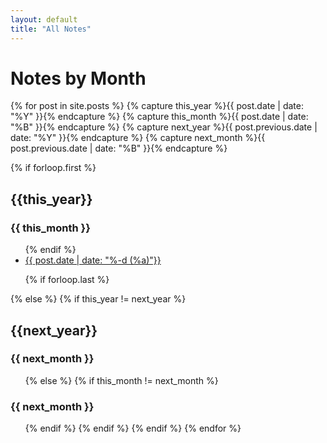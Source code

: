 ```yaml
---
layout: default
title: "All Notes"
---
```


Notes by Month
==============


{% for post in site.posts  %}
{% capture this_year %}{{ post.date | date: "%Y" }}{% endcapture %}
{% capture this_month %}{{ post.date | date: "%B" }}{% endcapture %}
{% capture next_year %}{{ post.previous.date | date: "%Y" }}{% endcapture %}
{% capture next_month %}{{ post.previous.date | date: "%B" }}{% endcapture %}

{% if forloop.first %}
<h2 id="{{ this_year }}-ref">{{this_year}}</h2>
<h3 id="{{ this_year }}-{{ this_month }}-ref">{{ this_month }}</h3>
<ul>
{% endif %}

<li><a href="{{ post.url }}">{{ post.date | date: "%-d (%a)"}}</a></li>

{% if forloop.last %}
</ul>
{% else %}
{% if this_year != next_year %}
</ul>
<h2 id="{{ next_year }}-ref">{{next_year}}</h2>
<h3 id="{{ next_year }}-{{ next_month }}-ref">{{ next_month }}</h3>
<ul>
{% else %}
{% if this_month != next_month %}
</ul>
<h3 id="{{ this_year }}-{{ next_month }}-ref">{{ next_month }}</h3>
<ul>
{% endif %}
{% endif %}
{% endif %}
{% endfor %}
